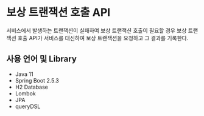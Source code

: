 # 보상 트랜잭션 호출 API
서비스에서 발생하는 트랜잭션이 실패하여 보상 트랜잭션 호출이 필요할 경우
보상 트랜잭션 호출 API가 서비스를 대신하여 보상 트랜잭션을 요청하고 그 결과를 기록한다.

## 사용 언어 및 Library
- Java 11
- Spring Boot 2.5.3
- H2 Database
- Lombok
- JPA
- queryDSL
